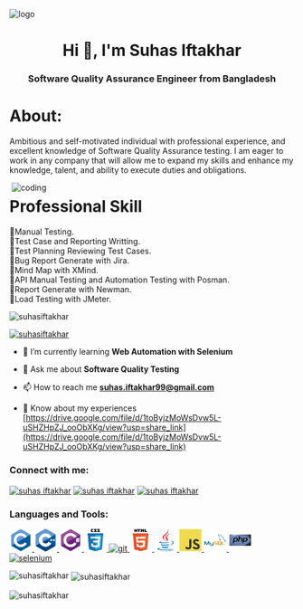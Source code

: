 ![logo](https://mir-s3-cdn-cf.behance.net/project_modules/max_1200/223e6792880429.5e569ff84ebef.gif)
<h1 align="center">Hi 👋, I'm Suhas Iftakhar</h1>
<h3 align="center">Software Quality Assurance Engineer from Bangladesh</h3>
<h1 align="left">About:</h1>
<p align="left"> Ambitious and self-motivated individual with professional experience, and excellent knowledge of Software Quality Assurance testing. I am eager to work in any company that will allow me to expand my skills and enhance my knowledge, talent, and ability to execute duties and obligations. </p>
<img align="right" alt="coding"width="500" src="https://mir-s3-cdn-cf.behance.net/project_modules/max_1200/bbefa799786133.5efa9bf3d1b49.gif"> 
<h1 align="left">Professional Skill</h1>
<p align="left"> 🔹Manual Testing.<br>
                 🔹Test Case and Reporting Writting.<br>
                 🔹Test Planning Reviewing Test Cases.<br>
                 🔹Bug Report Generate with Jira.<br>
                 🔹Mind Map with XMind.<br>
                 🔹API Manual Testing and Automation Testing with Posman.<br>
                 🔹Report Generate with Newman.<br>
                 🔹Load Testing with JMeter.


</p>
<p align="left"> <img src="https://komarev.com/ghpvc/?username=suhasiftakhar&label=Profile%20views&color=0e75b6&style=flat" alt="suhasiftakhar" /> </p>
<p align="left"> <a href="https://github.com/ryo-ma/github-profile-trophy"><img src="https://github-profile-trophy.vercel.app/?username=suhasiftakhar" alt="suhasiftakhar" /></a> </p>

- 🌱 I’m currently learning **Web Automation with Selenium**

- 💬 Ask me about **Software Quality Testing**

- 📫 How to reach me **suhas.iftakhar99@gmail.com**

- 📄 Know about my experiences [https://drive.google.com/file/d/1toByjzMoWsDvw5L-uSHZHpZJ_ooObXKg/view?usp=share_link](https://drive.google.com/file/d/1toByjzMoWsDvw5L-uSHZHpZJ_ooObXKg/view?usp=share_link)

<h3 align="left">Connect with me:</h3>
<p align="left">
<a href="https://www.linkedin.com/in/suhas-iftakhar/" target="blank"><img align="center" src="https://raw.githubusercontent.com/rahuldkjain/github-profile-readme-generator/master/src/images/icons/Social/linked-in-alt.svg" alt="suhas iftakhar" height="30" width="40" /></a>
<a href="https://www.facebook.com/iftakhar.dolar/" target="blank"><img align="center" src="https://raw.githubusercontent.com/rahuldkjain/github-profile-readme-generator/master/src/images/icons/Social/facebook.svg" alt="suhas iftakhar" height="30" width="40" /></a>
<a href="https://www.instagram.com/suhas.iftakhar/" target="blank"><img align="center" src="https://raw.githubusercontent.com/rahuldkjain/github-profile-readme-generator/master/src/images/icons/Social/instagram.svg" alt="suhas iftakhar" height="30" width="40" /></a>
</p>

<h3 align="left">Languages and Tools:</h3>
<p align="left"> <a href="https://www.cprogramming.com/" target="_blank" rel="noreferrer"> <img src="https://raw.githubusercontent.com/devicons/devicon/master/icons/c/c-original.svg" alt="c" width="40" height="40"/> </a> <a href="https://www.w3schools.com/cpp/" target="_blank" rel="noreferrer"> <img src="https://raw.githubusercontent.com/devicons/devicon/master/icons/cplusplus/cplusplus-original.svg" alt="cplusplus" width="40" height="40"/> </a> <a href="https://www.w3schools.com/cs/" target="_blank" rel="noreferrer"> <img src="https://raw.githubusercontent.com/devicons/devicon/master/icons/csharp/csharp-original.svg" alt="csharp" width="40" height="40"/> </a> <a href="https://www.w3schools.com/css/" target="_blank" rel="noreferrer"> <img src="https://raw.githubusercontent.com/devicons/devicon/master/icons/css3/css3-original-wordmark.svg" alt="css3" width="40" height="40"/> </a> <a href="https://git-scm.com/" target="_blank" rel="noreferrer"> <img src="https://www.vectorlogo.zone/logos/git-scm/git-scm-icon.svg" alt="git" width="40" height="40"/> </a> <a href="https://www.w3.org/html/" target="_blank" rel="noreferrer"> <img src="https://raw.githubusercontent.com/devicons/devicon/master/icons/html5/html5-original-wordmark.svg" alt="html5" width="40" height="40"/> </a> <a href="https://www.java.com" target="_blank" rel="noreferrer"> <img src="https://raw.githubusercontent.com/devicons/devicon/master/icons/java/java-original.svg" alt="java" width="40" height="40"/> </a> <a href="https://developer.mozilla.org/en-US/docs/Web/JavaScript" target="_blank" rel="noreferrer"> <img src="https://raw.githubusercontent.com/devicons/devicon/master/icons/javascript/javascript-original.svg" alt="javascript" width="40" height="40"/> </a> <a href="https://www.mysql.com/" target="_blank" rel="noreferrer"> <img src="https://raw.githubusercontent.com/devicons/devicon/master/icons/mysql/mysql-original-wordmark.svg" alt="mysql" width="40" height="40"/> </a> <a href="https://www.php.net" target="_blank" rel="noreferrer"> <img src="https://raw.githubusercontent.com/devicons/devicon/master/icons/php/php-original.svg" alt="php" width="40" height="40"/> </a> <a href="https://www.selenium.dev" target="_blank" rel="noreferrer"> <img src="https://raw.githubusercontent.com/detain/svg-logos/780f25886640cef088af994181646db2f6b1a3f8/svg/selenium-logo.svg" alt="selenium" width="40" height="40"/> </a> </p>

<p><img align="left" src="https://github-readme-stats.vercel.app/api/top-langs?username=suhasiftakhar&show_icons=true&locale=en&layout=compact" alt="suhasiftakhar" /></p>

<p>&nbsp;<img align="center" src="https://github-readme-stats.vercel.app/api?username=suhasiftakhar&show_icons=true&locale=en" alt="suhasiftakhar" /></p>

<p><img align="center" src="https://github-readme-streak-stats.herokuapp.com/?user=suhasiftakhar&" alt="suhasiftakhar" /></p>
